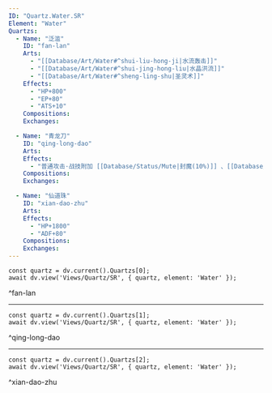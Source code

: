```yaml
---
ID: "Quartz.Water.SR"
Element: "Water"
Quartzs:
  - Name: "泛滥"
    ID: "fan-lan"
    Arts:
      - "[[Database/Art/Water#^shui-liu-hong-ji|水流轰击]]"
      - "[[Database/Art/Water#^shui-jing-hong-liu|水晶洪流]]"
      - "[[Database/Art/Water#^sheng-ling-shu|圣灵术]]"
    Effects:
      - "HP+800"
      - "EP+80"
      - "ATS+10"
    Compositions:
    Exchanges:

  - Name: "青龙刀"
    ID: "qing-long-dao"
    Arts:
    Effects:
      - "普通攻击·战技附加 [[Database/Status/Mute|封魔(10%)]] 、[[Database/Status/Freeze|冻结(10%)]]"
    Compositions:
    Exchanges:

  - Name: "仙道珠"
    ID: "xian-dao-zhu"
    Arts:
    Effects:
      - "HP+1800"
      - "ADF+80"
    Compositions:
    Exchanges:
---
```

```dataviewjs
const quartz = dv.current().Quartzs[0];
await dv.view('Views/Quartz/SR', { quartz, element: 'Water' });
```
^fan-lan

---

```dataviewjs
const quartz = dv.current().Quartzs[1];
await dv.view('Views/Quartz/SR', { quartz, element: 'Water' });
```
^qing-long-dao

---

```dataviewjs
const quartz = dv.current().Quartzs[2];
await dv.view('Views/Quartz/SR', { quartz, element: 'Water' });
```
^xian-dao-zhu